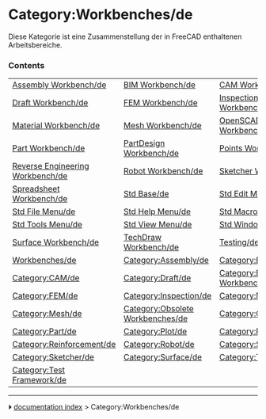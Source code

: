 # Category:Workbenches/de
Diese Kategorie ist eine Zusammenstellung der in FreeCAD enthaltenen Arbeitsbereiche.

### Contents

|     |     |     |
| --- | --- | --- |
| [Assembly Workbench/de](Assembly_Workbench/de.md) | [BIM Workbench/de](BIM_Workbench/de.md) | [CAM Workbench/de](CAM_Workbench/de.md) |
| [Draft Workbench/de](Draft_Workbench/de.md) | [FEM Workbench/de](FEM_Workbench/de.md) | [Inspection Workbench/de](Inspection_Workbench/de.md) |
| [Material Workbench/de](Material_Workbench/de.md) | [Mesh Workbench/de](Mesh_Workbench/de.md) | [OpenSCAD Workbench/de](OpenSCAD_Workbench/de.md) |
| [Part Workbench/de](Part_Workbench/de.md) | [PartDesign Workbench/de](PartDesign_Workbench/de.md) | [Points Workbench/de](Points_Workbench/de.md) |
| [Reverse Engineering Workbench/de](Reverse_Engineering_Workbench/de.md) | [Robot Workbench/de](Robot_Workbench/de.md) | [Sketcher Workbench/de](Sketcher_Workbench/de.md) |
| [Spreadsheet Workbench/de](Spreadsheet_Workbench/de.md) | [Std Base/de](Std_Base/de.md) | [Std Edit Menu/de](Std_Edit_Menu/de.md) |
| [Std File Menu/de](Std_File_Menu/de.md) | [Std Help Menu/de](Std_Help_Menu/de.md) | [Std Macro Menu/de](Std_Macro_Menu/de.md) |
| [Std Tools Menu/de](Std_Tools_Menu/de.md) | [Std View Menu/de](Std_View_Menu/de.md) | [Std Windows Menu/de](Std_Windows_Menu/de.md) |
| [Surface Workbench/de](Surface_Workbench/de.md) | [TechDraw Workbench/de](TechDraw_Workbench/de.md) | [Testing/de](Testing/de.md) |
| [Workbenches/de](Workbenches/de.md) | [Category:Assembly/de](Category_Assembly/de.md) | [Category:BIM/de](Category_BIM/de.md) |
| [Category:CAM/de](Category_CAM/de.md) | [Category:Draft/de](Category_Draft/de.md) | [Category:External Workbenches/de](Category_External_Workbenches/de.md) |
| [Category:FEM/de](Category_FEM/de.md) | [Category:Inspection/de](Category_Inspection/de.md) | [Category:Material/de](Category_Material/de.md) |
| [Category:Mesh/de](Category_Mesh/de.md) | [Category:Obsolete Workbenches/de](Category_Obsolete_Workbenches/de.md) | [Category:OpenSCAD/de](Category_OpenSCAD/de.md) |
| [Category:Part/de](Category_Part/de.md) | [Category:Plot/de](Category_Plot/de.md) | [Category:Points/de](Category_Points/de.md) |
| [Category:Reinforcement/de](Category_Reinforcement/de.md) | [Category:Robot/de](Category_Robot/de.md) | [Category:Ship/de](Category_Ship/de.md) |
| [Category:Sketcher/de](Category_Sketcher/de.md) | [Category:Surface/de](Category_Surface/de.md) | [Category:TechDraw/de](Category_TechDraw/de.md) |
| [Category:Test Framework/de](Category_Test_Framework/de.md) |



---
⏵ [documentation index](../README.md) > Category:Workbenches/de
